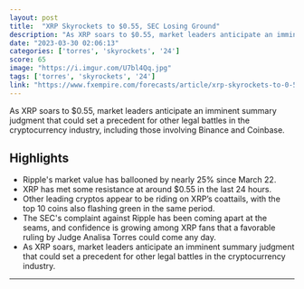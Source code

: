 ```yaml
---
layout: post
title:  "XRP Skyrockets to $0.55, SEC Losing Ground"
description: "As XRP soars to $0.55, market leaders anticipate an imminent summary judgment that could set a precedent for other legal battles in the cryptocurrency industry, including those involving Binance and Coinbase."
date: "2023-03-30 02:06:13"
categories: ['torres', 'skyrockets', '24']
score: 65
image: "https://i.imgur.com/U7bl4Qq.jpg"
tags: ['torres', 'skyrockets', '24']
link: "https://www.fxempire.com/forecasts/article/xrp-skyrockets-to-0-55-sec-losing-ground-1323214"
---
```


As XRP soars to $0.55, market leaders anticipate an imminent summary judgment that could set a precedent for other legal battles in the cryptocurrency industry, including those involving Binance and Coinbase.

## Highlights

- Ripple's market value has ballooned by nearly 25% since March 22.
- XRP has met some resistance at around $0.55 in the last 24 hours.
- Other leading cryptos appear to be riding on XRP’s coattails, with the top 10 coins also flashing green in the same period.
- The SEC's complaint against Ripple has been coming apart at the seams, and confidence is growing among XRP fans that a favorable ruling by Judge Analisa Torres could come any day.
- As XRP soars, market leaders anticipate an imminent summary judgment that could set a precedent for other legal battles in the cryptocurrency industry.

---

